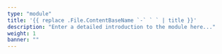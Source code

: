 ```yaml
---
type: "module"
title: '{{ replace .File.ContentBaseName `-` ` ` | title }}'
description: "Enter a detailed introduction to the module here..."
weight: 1
banner: ""
---
```

